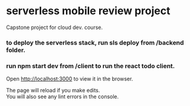 # serverless mobile review project
Capstone project for cloud dev. course.

### to deploy the serverless stack, run sls deploy from /backend folder.

### run npm start dev from /client to run the react todo client.

Open [http://localhost:3000](http://localhost:3000) to view it in the browser.

The page will reload if you make edits.<br>
You will also see any lint errors in the console.
